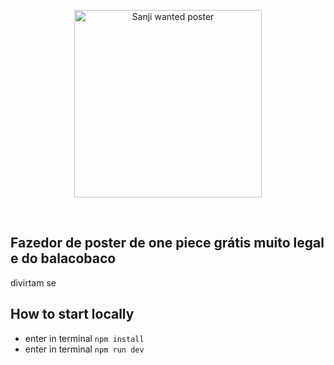 <p align="center">
  <a href="https://yuskawu.github.io/one-piece-wanted-poster/dist" target="_blank" rel="noopener noreferrer">
    <img width="300" src="https://yuskawu.github.io/one-piece-wanted-poster/dist/images/share-preview-full.png" alt="Sanji wanted poster">
  </a>
</p>
<br/>

## Fazedor de poster de one piece grátis muito legal e do balacobaco
divirtam se

## How to start locally

- enter in terminal `npm install`
- enter in terminal `npm run dev`

